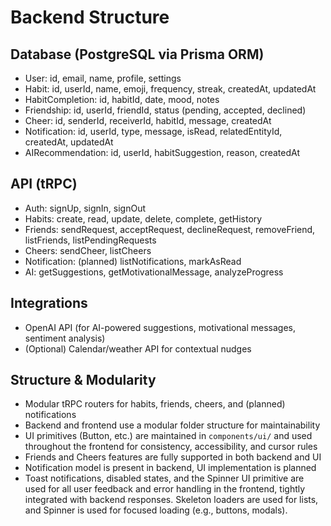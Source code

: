 # Backend Structure

## Database (PostgreSQL via Prisma ORM)

- User: id, email, name, profile, settings
- Habit: id, userId, name, emoji, frequency, streak, createdAt, updatedAt
- HabitCompletion: id, habitId, date, mood, notes
- Friendship: id, userId, friendId, status (pending, accepted, declined)
- Cheer: id, senderId, receiverId, habitId, message, createdAt
- Notification: id, userId, type, message, isRead, relatedEntityId, createdAt, updatedAt
- AIRecommendation: id, userId, habitSuggestion, reason, createdAt

## API (tRPC)

- Auth: signUp, signIn, signOut
- Habits: create, read, update, delete, complete, getHistory
- Friends: sendRequest, acceptRequest, declineRequest, removeFriend, listFriends, listPendingRequests
- Cheers: sendCheer, listCheers
- Notification: (planned) listNotifications, markAsRead
- AI: getSuggestions, getMotivationalMessage, analyzeProgress

## Integrations

- OpenAI API (for AI-powered suggestions, motivational messages, sentiment analysis)
- (Optional) Calendar/weather API for contextual nudges

## Structure & Modularity

- Modular tRPC routers for habits, friends, cheers, and (planned) notifications
- Backend and frontend use a modular folder structure for maintainability
- UI primitives (Button, etc.) are maintained in `components/ui/` and used throughout the frontend for consistency, accessibility, and cursor rules
- Friends and Cheers features are fully supported in both backend and UI
- Notification model is present in backend, UI implementation is planned
- Toast notifications, disabled states, and the Spinner UI primitive are used for all user feedback and error handling in the frontend, tightly integrated with backend responses. Skeleton loaders are used for lists, and Spinner is used for focused loading (e.g., buttons, modals).
